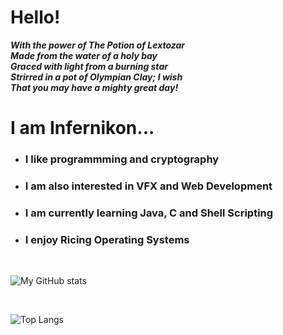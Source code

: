 <h1>Hello!</h1>                                                  
<b><i>With the power of The Potion of Lextozar</i><br>       
<i>Made from the water of a holy bay</i><br>                
<i>Graced with light from a burning star</i><br>
<i>Strirred in a pot of Olympian Clay; I wish</i><br>
<i>That you may have a mighty great day!</i><br></b>      

<h1>I am Infernikon...</h1>
<ul style='circle'>
<li><h3>I like programmming and cryptography</h3></li>
<li><h3>I am also interested in VFX and Web Development</h3></li>
<li><h3>I am currently learning Java, C and Shell Scripting</h3></li>
<li><h3>I enjoy Ricing Operating Systems</h3></li>
</ul> 

<br>

![My GitHub stats](https://github-readme-stats.vercel.app/api?username=A26-Projects&show_icons=true&theme=radical&bg_color=1e1e2e&text_color=cdd6f4&icon_color=cba6f7&title_color=94e2d5)

<br>

![Top Langs](https://github-readme-stats.vercel.app/api/top-langs/?username=A26-Projects&layout=compact&show_icons=true&theme=radical&bg_color=1e1e2e&text_color=cdd6f4&icon_color=cba6f7&title_color=94e2d5)
